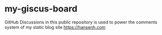 # my-giscus-board
GitHub Discussions in this public repository is used to power the comments system of my static blog site https://hansenh.com
